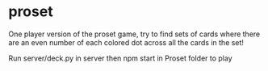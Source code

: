 # proset
One player version of the proset game, try to find sets of cards where there are an even number of each colored dot across all the cards in the set!

Run server/deck.py in server then npm start in Proset folder to play
